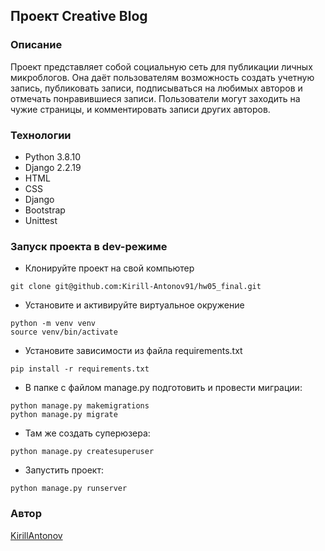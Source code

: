 ## Проект Creative Blog
### Описание  
  Проект представляет собой социальную сеть для публикации личных микроблогов. Она даёт пользователям возможность создать учетную запись, публиковать записи, подписываться на любимых авторов и отмечать понравившиеся записи. Пользователи могут заходить на чужие страницы, и комментировать записи других авторов.
### Технологии  
  * Python 3.8.10
  * Django 2.2.19
  * HTML
  * CSS
  * Django
  * Bootstrap
  * Unittest
### Запуск проекта в dev-режиме
  * Клонируйте проект на свой компьютер
```
git clone git@github.com:Kirill-Antonov91/hw05_final.git
```
  * Установите и активируйте виртуальное окружение
```
python -m venv venv
source venv/bin/activate
```
  * Установите зависимости из файла requirements.txt  
```
pip install -r requirements.txt
```
  * В папке с файлом manage.py подготовить и провести миграции:
```
python manage.py makemigrations
python manage.py migrate
```
  * Там же создать суперюзера:
```
python manage.py createsuperuser
```
  * Запустить проект:
```
python manage.py runserver
```

### Автор  
[KirillAntonov](https://github.com/Kirill-Antonov91)
